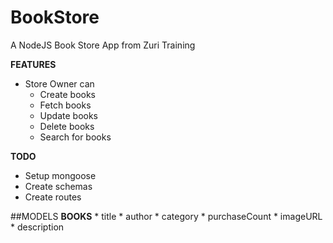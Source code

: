 # BookStore
A NodeJS Book Store App from Zuri Training

**FEATURES**
* Store Owner can
    * Create books
    * Fetch books
    * Update books
    * Delete books 
    * Search for books

**TODO**
* Setup mongoose
* Create schemas
* Create routes

##MODELS
**BOOKS**
    * title
    * author
    * category
    * purchaseCount
    * imageURL
    * description
